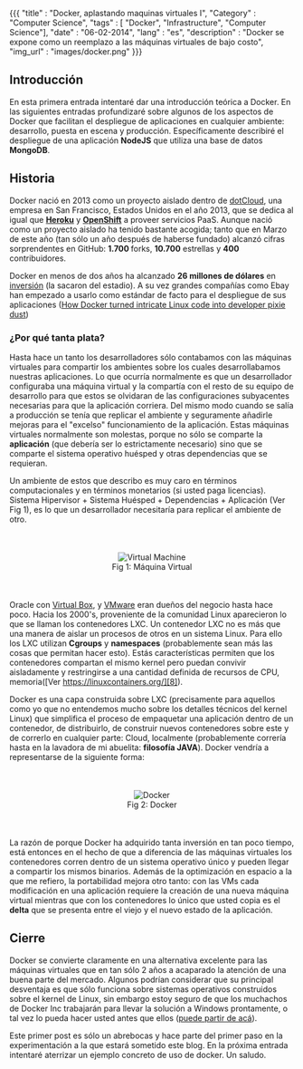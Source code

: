 {{{
    "title"    			: "Docker, aplastando maquinas virtuales I",
    "Category"			: "Computer Science",
    "tags"     			: [ "Docker", "Infrastructure", "Computer Science"],
    "date"     			: "06-02-2014",
    "lang"     			: "es",
    "description"  		: "Docker se expone como un reemplazo a las máquinas virtuales de bajo costo",
    "img_url"			: "images/docker.png"
}}}

[1]: https://www.dotcloud.com/
[2]: https://www.heroku.com/
[3]: https://www.openshift.com/
[4]: http://venturebeat.com/2014/01/21/dockers-open-source-bet-pays-off-with-15m-round/
[5]: http://venturebeat.com/2013/12/23/how-docker-turned-intricate-linux-code-into-developer-pixie-dust/
[6]: http://www.vmware.com/co
[7]: https://www.virtualbox.org/
[8]: https://linuxcontainers.org/
[9]: https://github.com/dotcloud/docker

## Introducción

En esta primera entrada intentaré dar una introducción teórica a Docker. En las siguientes entradas profundizaré sobre algunos de los aspectos de Docker que facilitan el despliegue de aplicaciones en cualquier ambiente: desarrollo, puesta en escena y producción. Específicamente describiré el despliegue de una aplicación <strong>NodeJS</strong> que utiliza una base de datos <strong>MongoDB</strong>.

## Historia

Docker nació en 2013 como un proyecto aislado dentro de [dotCloud][1], una empresa en San Francisco, Estados Unidos en el año 2013, que se dedica al igual que <strong>[Heroku][2]</strong> y <strong>[OpenShift][3]</strong> a proveer servicios PaaS. Aunque nació como un proyecto aislado ha tenido bastante acogida; tanto que en Marzo de este año (tan sólo un año después de haberse fundado) alcanzó cifras sorprendentes en GitHub: <strong> 1.700 </strong> forks, <strong>10.700</strong> estrellas y <strong>400</strong> contribuidores. 

Docker en menos de dos años ha alcanzado <strong>26 millones de dólares</strong> en [inversión][4] (la sacaron del estadio). A su vez grandes compañías como Ebay han empezado a usarlo como estándar de facto para el despliegue de sus aplicaciones ([How Docker turned intricate Linux code into developer pixie dust][5])

### ¿Por qué tanta plata?

Hasta hace un tanto los desarrolladores sólo contabamos con las máquinas virtuales para compartir los ambientes sobre los cuales desarrollabamos nuestras aplicaciones. Lo que ocurría normalmente es que un desarrollador configuraba una máquina virtual y la compartía con el resto de su equipo de desarrollo para que estos se olvidaran de las configuraciones subyacentes necesarias para que la aplicación corriera. Del mismo modo cuando se salía a producción se tenía que replicar el ambiente y seguramente añadirle mejoras para el "excelso" funcionamiento de la aplicación. Estas máquinas virtuales normalmente son molestas, porque no sólo se comparte la <strong>aplicación</strong> (que debería ser lo estrictamente necesario) sino que se comparte el sistema operativo huésped y otras dependencias que se requieran.

Un ambiente de estos que describo es muy caro en términos computacionales y en términos monetarios (si usted paga licencias). Sistema Hipervisor + Sistema Huésped + Dependencias + Aplicación (Ver Fig 1), es lo que un desarrollador necesitaría para replicar el ambiente de otro. 


<figure style='text-align:center; margin: 50px'>
	<img src='https://s3-us-west-2.amazonaws.com/ftrianakast/personal-web/images/virtual_machine.png', alt='Virtual Machine', class='shadow'></img>
	<figcaption>Fig 1: Máquina Virtual</figcaption>
</figure>


Oracle con [Virtual Box][7], y [VMware][8] eran dueños del negocio hasta hace poco. Hacia los 2000's, proveniente de la comunidad Linux aparecieron lo que se llaman los contenedores LXC. Un contenedor LXC no es más que una manera de aislar un procesos de otros en un sistema Linux. Para ello los LXC utilizan <strong>Cgroups</strong> y <srong>__namespaces__</strong> (probablemente sean más las cosas que permitan hacer esto). Estás características permiten que los contenedores compartan el mismo kernel pero puedan convivir aisladamente y restringirse a una cantidad definida de recursos de CPU, memoria([Ver https://linuxcontainers.org/][8]). 

Docker es una capa construida sobre LXC (precisamente para aquellos como yo que no entendemos mucho sobre los detalles técnicos del kernel Linux) que simplifica el proceso de empaquetar una aplicación dentro de un contenedor, de distribuirlo, de construir nuevos contenedores sobre este y de correrlo en cualquier parte: Cloud, localmente (probablemente correría hasta en la lavadora de mi abuelita: <strong>filosofía JAVA</strong>). Docker vendría a representarse de la siguiente forma:


<figure style='text-align:center; margin: 50px'>
	<img src='https://s3-us-west-2.amazonaws.com/ftrianakast/personal-web/images/docker.png', alt='Docker', class='shadow'></img>
	<figcaption>Fig 2: Docker</figcaption>
</figure>

La razón de porque Docker ha adquirido tanta inversión en tan poco tiempo, está entonces en el hecho de que a diferencia de las máquinas virtuales los contenedores corren dentro de un sistema operativo único y pueden llegar a compartir los mismos binarios. Además de la optimización en espacio a la que me refiero, la portabilidad mejora otro tanto: con las VMs cada modificación en una aplicación requiere la creación de una nueva máquina virtual mientras que con los contenedores lo único que usted copia es el __delta__ que se presenta entre el viejo y el nuevo estado de la aplicación.

## Cierre

Docker se convierte claramente en una alternativa excelente para las máquinas virtuales que en tan sólo 2 años a acaparado la atención de una buena parte del mercado. Algunos podrían considerar que su principal desventaja es que sólo funciona sobre sistemas operativos construidos sobre el kernel de Linux, sin embargo estoy seguro de que los muchachos de Docker Inc trabajarán para llevar la solución a Windows prontamente, o tal vez lo pueda hacer usted antes que ellos ([puede partir de acá][9]).

Este primer post es sólo un abrebocas y hace parte del primer paso en la experimentación a la que estará sometido este blog. En la próxima entrada intentaré aterrizar un ejemplo concreto de uso de docker. Un saludo.  